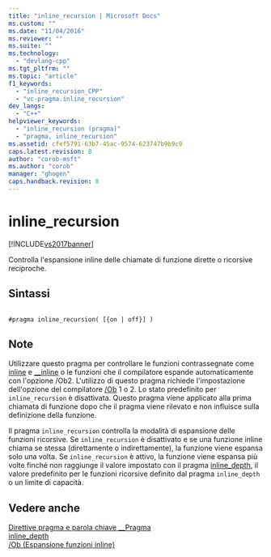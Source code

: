 ```yaml
---
title: "inline_recursion | Microsoft Docs"
ms.custom: ""
ms.date: "11/04/2016"
ms.reviewer: ""
ms.suite: ""
ms.technology: 
  - "devlang-cpp"
ms.tgt_pltfrm: ""
ms.topic: "article"
f1_keywords: 
  - "inline_recursion_CPP"
  - "vc-pragma.inline_recursion"
dev_langs: 
  - "C++"
helpviewer_keywords: 
  - "inline_recursion (pragma)"
  - "pragma, inline_recursion"
ms.assetid: cfef5791-63b7-45ac-9574-623747b9b9c9
caps.latest.revision: 8
author: "corob-msft"
ms.author: "corob"
manager: "ghogen"
caps.handback.revision: 8
---
```

# inline_recursion
[!INCLUDE[vs2017banner](../assembler/inline/includes/vs2017banner.md)]

Controlla l'espansione inline delle chiamate di funzione dirette o ricorsive reciproche.  
  
## Sintassi  
  
```  
  
#pragma inline_recursion( [{on | off}] )  
```  
  
## Note  
 Utilizzare questo pragma per controllare le funzioni contrassegnate come [inline](../misc/inline-inline-forceinline.md) e [\_\_inline](../misc/inline-inline-forceinline.md) o le funzioni che il compilatore espande automaticamente con l'opzione \/Ob2.  L'utilizzo di questo pragma richiede l'impostazione dell'opzione del compilatore [\/Ob](../build/reference/ob-inline-function-expansion.md) 1 o 2.  Lo stato predefinito per `inline_recursion` è disattivata.  Questo pragma viene applicato alla prima chiamata di funzione dopo che il pragma viene rilevato e non influisce sulla definizione della funzione.  
  
 Il pragma `inline_recursion` controlla la modalità di espansione delle funzioni ricorsive.  Se `inline_recursion` è disattivato e se una funzione inline chiama se stessa \(direttamente o indirettamente\), la funzione viene espansa solo una volta.  Se `inline_recursion` è attivo, la funzione viene espansa più volte finché non raggiunge il valore impostato con il pragma [inline\_depth](../preprocessor/inline-depth.md), il valore predefinito per le funzioni ricorsive definito dal pragma `inline_depth` o un limite di capacità.  
  
## Vedere anche  
 [Direttive pragma e parola chiave \_\_Pragma](../preprocessor/pragma-directives-and-the-pragma-keyword.md)   
 [inline\_depth](../preprocessor/inline-depth.md)   
 [\/Ob \(Espansione funzioni inline\)](../build/reference/ob-inline-function-expansion.md)